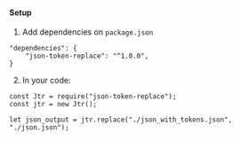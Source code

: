 #### Setup
1. Add dependencies on `package.json`
```
"dependencies": {
	"json-token-replace": "^1.0.0",
}
```

2. In your code:
```
const Jtr = require("json-token-replace");
const jtr = new Jtr();

let json_output = jtr.replace("./json_with_tokens.json", "./json.json");
```